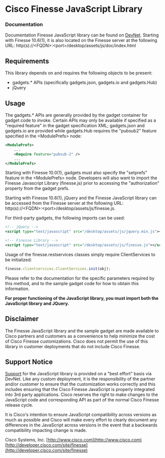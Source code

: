 # Cisco Finesse JavaScript Library
### Documentation
Documentation Finesse JavaScript library can be found on [DevNet](http://developer.cisco.com/site/finesse/docs/guides/javascript-library). Starting with Finesse 10.6(1), it is also located on the Finesse server at the following URL: http(s)://&lt;FQDN&gt;:&lt;port&gt;/desktop/assets/js/doc/index.html

## Requirements
This library depends on and requires the following objects to be present:
- gadgets.* APIs (specifically gadgets.json, gadgets.io and gadgets.Hub)
- jQuery

## Usage
The gadgets.* APIs are generally provided by the gadget container for gadget code to invoke. Certain APIs may only be available if specified as a "required feature" in the gadget specification XML; gadgets.json and gadgets.io are provided while gadgets.Hub requires the "pubsub2" feature specified in the &lt;ModulePrefs&gt; node:
```xml
<ModulePrefs>
    ...
    <Require feature="pubsub-2" />
    ...
</ModulePrefs>
```

Starting with Finesse 10.0(1), gadgets must also specify the "setprefs" feature in the &lt;ModulePrefs&gt; node. Developers will also want to import the Finesse Javascript Library (finesse.js) prior to accessing the "authorization" property from the gadget prefs.

Starting with Finesse 10.6(1), jQuery and the Finesse JavaScript library can be accessed from the Finesse server at the following URL: http(s)://&lt;FQDN&gt;:&lt;port&gt;/desktop/assets/js/finesse.js.

For third-party gadgets, the following imports can be used:
```xml
<!-- jQuery -->
<script type="text/javascript" src="/desktop/assets/js/jquery.min.js"></script>

<!-- Finesse Library -->
<script type="text/javascript" src="/desktop/assets/js/finesse.js"></script>
```

Usage of the finesse.restservices classes simply require ClientServices to be initialized:

```javascript
finesse.clientservices.ClientServices.init(obj);
```

Please refer to the documentation for the specific parameters required by this method, and to the sample gadget code for how to obtain this information.

**For proper functioning of the JavaScript library, you must import both the JavaScript library and JQuery.**

## Disclaimer
The Finesse JavaScript library and the sample gadget are made available to Cisco partners and customers as a convenience to help minimize the cost of Cisco Finesse customizations. Cisco does not permit the use of this library in customer deployments that do not include Cisco Finesse.

## Support Notice
[Support](http://developer.cisco.com/site/devnet/support) for the JavaScript library is provided on a "best effort" basis via DevNet. Like any custom deployment, it is the responsibility of the partner and/or customer to ensure that the customization works correctly and this includes ensuring that the Cisco Finesse JavaScript is properly integrated into 3rd party applications. Cisco reserves the right to make changes to the JavaScript code and corresponding API as part of the normal Cisco Finesse release cycle.

It is Cisco's intention to ensure JavaScript compatibility across versions as much as possible and Cisco will make every effort to clearly document any differences in the JavaScript across versions in the event that a backwards compatibility impacting change is made.

Cisco Systems, Inc.
[http://www.cisco.com](http://www.cisco.com)
[http://developer.cisco.com/site/finesse](http://developer.cisco.com/site/finesse)
